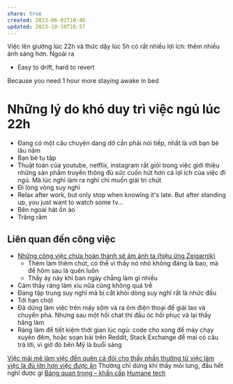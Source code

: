 ```yaml
---
share: true
created: 2023-06-02T10:46
updated: 2023-10-10T16:57
---
```

Việc lên giường lúc 22h và thức dậy lúc 5h có rất nhiều lợi ích: thêm nhiều ánh sáng hơn. Ngoài ra 
- Easy to drift, hard to revert

Because you need 1 hour more staying awake in bed

# Những lý do khó duy trì việc ngủ lúc 22h
- Đang có một câu chuyện dang dở cần phải nói tiếp, nhất là với bạn bè lâu năm
- Bạn bè tụ tập
- Thuật toán của youtube, netflix, instagram rất giỏi trong việc giới thiệu những sản phẩm truyền thông đủ sức cuốn hút hơn cả lợi ích của việc đi ngủ. Mà lúc nghỉ làm ra nghỉ chỉ muốn giải tri chút
- Đi lòng vòng suy nghĩ
- Relax after work, but only stop when knowing it's late. But after standing up, you just want to watch some tv…
- Bên ngoài hát ồn ào
- Trăng rằm

## Liên quan đến công việc
- [Những công việc chưa hoàn thành sẽ ám ảnh ta (hiệu ứng Zeigarnik)](../Kinh%20t%E1%BA%BF%20h%E1%BB%8Dc%20v%C3%A0%20ch%E1%BB%A7%20ngh%C4%A9a%20t%C3%A2n%20t%E1%BB%B1%20do.%20T%C3%A2m%20l%C3%BD%20h%E1%BB%8Dc%20qu%E1%BA%A3n%20l%C3%BD%20v%C3%A0%20lao%20%C4%91%E1%BB%99ng/T%C3%A2m%20l%C3%BD%20h%E1%BB%8Dc%20qu%E1%BA%A3n%20l%C3%BD%20v%C3%A0%20lao%20%C4%91%E1%BB%99ng/Nh%E1%BB%AFng%20c%C3%B4ng%20vi%E1%BB%87c%20ch%C6%B0a%20ho%C3%A0n%20th%C3%A0nh%20s%E1%BA%BD%20%C3%A1m%20%E1%BA%A3nh%20ta%20(hi%E1%BB%87u%20%E1%BB%A9ng%20Zeigarnik).md)
	- Thèm làm thêm chút, có thể vì thấy nó nhỏ không đáng là bao, mà để hôm sau là quên luôn
	- Thấy áy náy khi ban ngày chẳng làm gì nhiều
- Cảm thấy ráng làm xíu nữa cũng không quá trễ
- Đang tập trung suy nghĩ mà bị cắt khỏi dòng suy nghĩ rất là nhức đầu
- Tới hạn chót 
- Đã dừng làm việc trên máy sớm và ra ôm điện thoại để giải lao và chuyển pha. Nhưng sau một hồi chat thì đầu óc hồi phục và lại thấy hăng làm
- Ráng làm để tiết kiệm thời gian lúc ngủ: code cho xong để máy chạy xuyên đêm, hoặc soạn bài trên Reddit, Stack Exchange để mai có câu trả lời, vì giờ đó bên Mỹ là buổi sáng

[Việc mải mê làm việc đến quên cả đói cho thấy phần thưởng từ việc làm việc là đủ lớn hơn việc được ăn](../Kinh%20t%E1%BA%BF%20h%E1%BB%8Dc%20v%C3%A0%20ch%E1%BB%A7%20ngh%C4%A9a%20t%C3%A2n%20t%E1%BB%B1%20do.%20T%C3%A2m%20l%C3%BD%20h%E1%BB%8Dc%20qu%E1%BA%A3n%20l%C3%BD%20v%C3%A0%20lao%20%C4%91%E1%BB%99ng/T%C3%A2m%20l%C3%BD%20h%E1%BB%8Dc%20qu%E1%BA%A3n%20l%C3%BD%20v%C3%A0%20lao%20%C4%91%E1%BB%99ng/K%E1%BB%B9%20n%C4%83ng,%20%C4%91%E1%BB%99ng%20l%E1%BB%B1c/Vi%E1%BB%87c%20m%E1%BA%A3i%20m%C3%AA%20l%C3%A0m%20vi%E1%BB%87c%20%C4%91%E1%BA%BFn%20qu%C3%AAn%20c%E1%BA%A3%20%C4%91%C3%B3i%20cho%20th%E1%BA%A5y%20ph%E1%BA%A7n%20th%C6%B0%E1%BB%9Fng%20t%E1%BB%AB%20vi%E1%BB%87c%20l%C3%A0m%20vi%E1%BB%87c%20l%C3%A0%20%C4%91%E1%BB%A7%20l%E1%BB%9Bn%20h%C6%A1n%20vi%E1%BB%87c%20%C4%91%C6%B0%E1%BB%A3c%20%C4%83n.md)
Thường chỉ dừng khi thấy mỏi lưng, đầu hết nghĩ được gì
[Bảng quan trọng – khẩn cấp](../Qu%E1%BA%A3n%20l%C3%BD%20d%E1%BB%B1%20%C3%A1n,%20ph%C3%A1t%20tri%E1%BB%83n%20s%E1%BA%A3n%20ph%E1%BA%A9m,%20x%C3%A2y%20d%E1%BB%B1ng%20t%E1%BB%95%20ch%E1%BB%A9c/Ph%C3%A1t%20tri%E1%BB%83n%20s%E1%BA%A3n%20ph%E1%BA%A9m/S%E1%BA%AFp%20x%E1%BA%BFp%20%C4%91%E1%BB%99%20%C6%B0u%20ti%C3%AAn/B%E1%BA%A3ng%20quan%20tr%E1%BB%8Dng%20%E2%80%93%20kh%E1%BA%A9n%20c%E1%BA%A5p.md)
[Humane tech](../Kinh%20t%E1%BA%BF%20h%E1%BB%8Dc%20v%C3%A0%20ch%E1%BB%A7%20ngh%C4%A9a%20t%C3%A2n%20t%E1%BB%B1%20do.%20T%C3%A2m%20l%C3%BD%20h%E1%BB%8Dc%20qu%E1%BA%A3n%20l%C3%BD%20v%C3%A0%20lao%20%C4%91%E1%BB%99ng/Humane%20tech.md)
